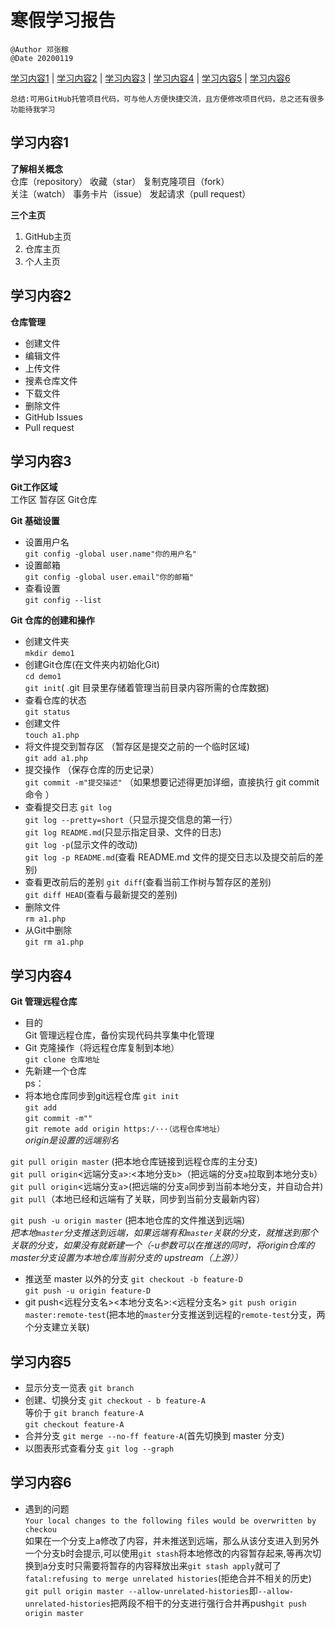 # 寒假学习报告  
`@Author 邓张稼`  
`@Date 20200119`  

[学习内容1](#1) | [学习内容2](#2) | [学习内容3](#3) | [学习内容4](#4) | [学习内容5](#5) | [学习内容6](#6)

`
总结:可用GitHub托管项目代码，可与他人方便快捷交流，且方便修改项目代码，总之还有很多功能待我学习
`

## <a id='1'>学习内容1</a>
**了解相关概念**    
仓库（repository）    收藏（star）    复制克隆项目（fork）  
关注（watch）     事务卡片（issue）    发起请求（pull request）  

**三个主页**   
1. GitHub主页   
2. 仓库主页     
3. 个人主页

## <a id='2'>学习内容2</a>
**仓库管理**   
* 创建文件
* 编辑文件
* 上传文件
* 搜素仓库文件
* 下载文件
* 删除文件
* GitHub Issues
* Pull request

## <a id='3'>学习内容3</a>
**Git工作区域**   
工作区    暂存区     Git仓库

**Git 基础设置**
* 设置用户名      
`git config -global user.name"你的用户名"`
* 设置邮箱     
`git config -global user.email"你的邮箱"`
* 查看设置     
`git config --list`

**Git 仓库的创建和操作**   
* 创建文件夹     
`mkdir demo1`
* 创建Git仓库(在文件夹内初始化Git)     
`cd demo1`    
`git init`( .git 目录里存储着管理当前目录内容所需的仓库数据)  
* 查看仓库的状态                  
`git status`
* 创建文件   
`touch a1.php`       
* 将文件提交到暂存区 （暂存区是提交之前的一个临时区域)               
`git add a1.php`  
* 提交操作    （保存仓库的历史记录）          
`git commit -m"提交描述"`   （如果想要记述得更加详细，直接执行 git commit命令   ）    
* 查看提交日志
`git log`      
`git log --pretty=short`（只显示提交信息的第一行）             
`git log README.md`(只显示指定目录、文件的日志)             
`git log -p`(显示文件的改动)              
`git log -p README.md`(查看 README.md 文件的提交日志以及提交前后的差别)         
* 查看更改前后的差别
`git diff`(查看当前工作树与暂存区的差别)                   
`git diff HEAD`(查看与最新提交的差别)                        
* 删除文件    
`rm a1.php`
* 从Git中删除   
`git rm a1.php`

## <a id='4'>学习内容4</a>
**Git 管理远程仓库**
* 目的   
Git 管理远程仓库，备份实现代码共享集中化管理     
* Git 克隆操作（将远程仓库复制到本地）     
`git clone 仓库地址`  
* 先新建一个仓库       
ps：
* 将本地仓库同步到git远程仓库 
`git init`                
`git add`    
`git commit -m""`  
`git remote add origin https:/···（远程仓库地址）`      
*origin是设置的远端别名*

`git pull origin master` (把本地仓库链接到远程仓库的主分支)     
`git pull origin`<远端分支`a`>:<本地分支`b`>（把远端的分支`a`拉取到本地分支`b`）     
`git pull origin`<远端分支`a`>(把远端的分支`a`同步到当前本地分支，并自动合并)                   
`git pull`（本地已经和远端有了关联，同步到当前分支最新内容）

`git push -u origin master` (把本地仓库的文件推送到远端)    
*把本地`master`分支推送到远端，如果远端有和`master`关联的分支，就推送到那个关联的分支，如果没有就新建一个（-u参数可以在推送的同时，将origin仓库的master分支设置为本地仓库当前分支的 upstream（上游））*      
* 推送至 master 以外的分支
`git checkout -b feature-D`          
`git push -u origin feature-D`    
* git push<远程分支名><本地分支名>:<远程分支名>
`git push origin master:remote-test`(把本地的`master`分支推送到远程的`remote-test`分支，两个分支建立关联)                      

## <a id='5'>学习内容5</a>  
* 显示分支一览表
`git branch`    
* 创建、切换分支
`git checkout - b feature-A`  
等价于 `git branch feature-A`          
      `git checkout feature-A`        
* 合并分支
`git merge --no-ff feature-A`(首先切换到 master 分支)      
* 以图表形式查看分支
`git log --graph`

## <a id='6'>学习内容6</a>    
* 遇到的问题    
`Your local changes to the following files would be overwritten by checkou`      
如果在一个分支上a修改了内容，并未推送到远端，那么从该分支进入到另外一个分支b时会提示,可以使用`git stash`将本地修改的内容暂存起来,等再次切换到a分支时只需要将暂存的内容释放出来`git stash apply`就可了
`fatal:refusing to merge unrelated histories`(拒绝合并不相关的历史)          
`git pull origin master --allow-unrelated-histories`即`--allow-unrelated-histories`把两段不相干的分支进行强行合并再push`git push origin master`
